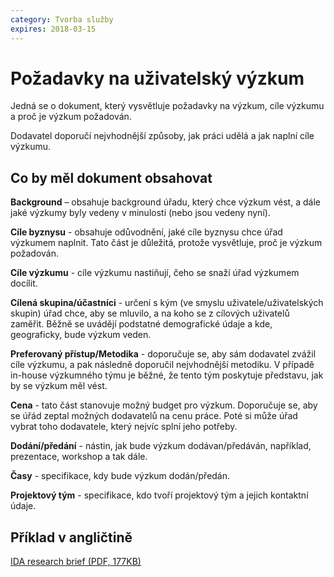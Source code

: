 ```yaml
---
category: Tvorba služby
expires: 2018-03-15
---
```

# Požadavky na uživatelský výzkum

Jedná se o dokument, který vysvětluje požadavky na výzkum, cíle výzkumu a proč je výzkum požadován.

Dodavatel doporučí nejvhodnější způsoby, jak práci udělá a jak naplní cíle výzkumu.

## Co by měl dokument obsahovat

**Background**  – obsahuje background úřadu, který chce výzkum vést, a dále jaké výzkumy byly vedeny v minulosti (nebo jsou vedeny nyní).

**Cíle byznysu** - obsahuje odůvodnění, jaké cíle byznysu chce úřad výzkumem naplnit. Tato část je důležitá, protože vysvětluje, proč je výzkum požadován.

**Cíle výzkumu** - cíle výzkumu nastiňují, čeho se snaží úřad výzkumem docílit.

**Cílená skupina/účastníci** - určení s kým (ve smyslu uživatele/uživatelských skupin) úřad chce, aby se mluvilo, a na koho se z cílových uživatelů zaměřit. Běžně se uvádějí podstatné demografické údaje a kde, geograficky, bude výzkum veden.

**Preferovaný přístup/Metodika** - doporučuje se, aby sám dodavatel zvážil cíle výzkumu, a pak následně doporučil nejvhodnější metodiku. V případě in-house výzkumného týmu je běžné, že tento tým poskytuje představu, jak by se výzkum měl vést.

**Cena** - tato část stanovuje možný budget pro výzkum. Doporučuje se, aby se úřád zeptal možných dodavatelů na cenu práce. Poté si může úřad vybrat toho dodavatele, který nejvíc splní jeho potřeby.

**Dodání/předání** - nástin, jak bude výzkum dodávan/předáván, například, prezentace, workshop a tak dále.

**Časy** - specifikace, kdy bude výzkum dodán/předán.

**Projektový tým** - specifikace, kdo tvoří projektový tým a jejich kontaktní údaje.

## Příklad v angličtině
[IDA research brief (PDF, 177KB)](https://webarchive.nationalarchives.gov.uk/20150518103153/https://www.gov.uk/service-manual/assets/documents/IDAQualBrief.pdf)